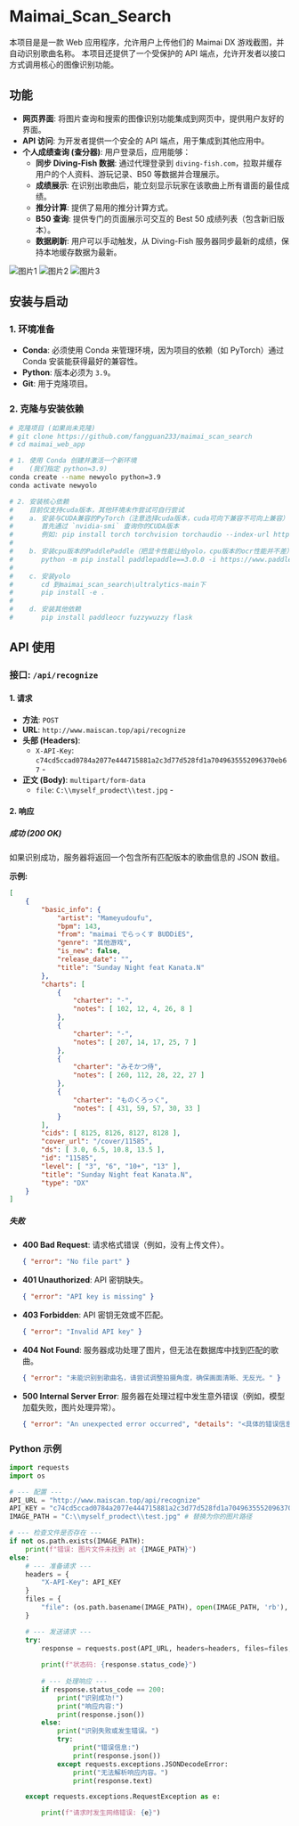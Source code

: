 # Maimai_Scan_Search

本项目是是一款 Web 应用程序，允许用户上传他们的 Maimai DX 游戏截图，并自动识别歌曲名称。
本项目还提供了一个受保护的 API 端点，允许开发者以接口方式调用核心的图像识别功能。

## 功能

*   **网页界面**: 将图片查询和搜索的图像识别功能集成到网页中，提供用户友好的界面。
*   **API 访问**: 为开发者提供一个安全的 API 端点，用于集成到其他应用中。
*   **个人成绩查询 (查分器)**: 用户登录后，应用能够：
    *   **同步 Diving-Fish 数据**: 通过代理登录到 `diving-fish.com`，拉取并缓存用户的个人资料、游玩记录、B50 等数据并合理展示。
    *   **成绩展示**: 在识别出歌曲后，能立刻显示玩家在该歌曲上所有谱面的最佳成绩。
    *   **推分计算**: 提供了易用的推分计算方式。
    *   **B50 查询**: 提供专门的页面展示可交互的 Best 50 成绩列表（包含新旧版本）。
    *   **数据刷新**: 用户可以手动触发，从 Diving-Fish 服务器同步最新的成绩，保持本地缓存数据为最新。
 
![图片1](./image/image1.jpg)
![图片2](./image/image2.jpg)
![图片3](./image/image3.jpg)

## 安装与启动

### 1. 环境准备
-   **Conda**: 必须使用 Conda 来管理环境，因为项目的依赖（如 PyTorch）通过 Conda 安装能获得最好的兼容性。
-   **Python**: 版本必须为 `3.9`。
-   **Git**: 用于克隆项目。

### 2. 克隆与安装依赖

```bash
# 克隆项目 (如果尚未克隆)
# git clone https://github.com/fangguan233/maimai_scan_search
# cd maimai_web_app

# 1. 使用 Conda 创建并激活一个新环境
#    (我们指定 python=3.9)
conda create --name newyolo python=3.9
conda activate newyolo

# 2. 安装核心依赖
#    目前仅支持cuda版本，其他环境未作尝试可自行尝试
#    a. 安装与CUDA兼容的PyTorch（注意选择cuda版本，cuda可向下兼容不可向上兼容）
#       首先通过 `nvidia-smi` 查询你的CUDA版本
#       例如: pip install torch torchvision torchaudio --index-url https://download.pytorch.org/whl/cu118
#
#    b. 安装cpu版本的PaddlePaddle（把显卡性能让给yolo，cpu版本的ocr性能并不差）
#       python -m pip install paddlepaddle==3.0.0 -i https://www.paddlepaddle.org.cn/packages/stable/cpu/
#
#    c. 安装yolo
#       cd 到maimai_scan_search\ultralytics-main下
#       pip install -e .
#
#    d. 安装其他依赖
#       pip install paddleocr fuzzywuzzy flask
```

## API 使用

### 接口: `/api/recognize`

#### 1. 请求

-   **方法**: `POST`
-   **URL**: `http://www.maiscan.top/api/recognize`
-   **头部 (Headers)**:
    -   `X-API-Key`: `c74cd5ccad0784a2077e444715881a2c3d77d528fd1a7049635552096370eb67` - 
-   **正文 (Body)**: `multipart/form-data`
    -   `file`: `C:\\myself_prodect\\test.jpg` - 

#### 2. 响应

##### 成功 (200 OK)

如果识别成功，服务器将返回一个包含所有匹配版本的歌曲信息的 JSON 数组。

**示例:**
```json
[
    {
        "basic_info": {
            "artist": "Mameyudoufu",
            "bpm": 143,
            "from": "maimai でらっくす BUDDiES",
            "genre": "其他游戏",
            "is_new": false,
            "release_date": "",
            "title": "Sunday Night feat Kanata.N"
        },
        "charts": [
            {
                "charter": "-",
                "notes": [ 102, 12, 4, 26, 8 ]
            },
            {
                "charter": "-",
                "notes": [ 207, 14, 17, 25, 7 ]
            },
            {
                "charter": "みそかつ侍",
                "notes": [ 260, 112, 28, 22, 27 ]
            },
            {
                "charter": "ものくろっく",
                "notes": [ 431, 59, 57, 30, 33 ]
            }
        ],
        "cids": [ 8125, 8126, 8127, 8128 ],
        "cover_url": "/cover/11585",
        "ds": [ 3.0, 6.5, 10.8, 13.5 ],
        "id": "11585",
        "level": [ "3", "6", "10+", "13" ],
        "title": "Sunday Night feat Kanata.N",
        "type": "DX"
    }
]
```

##### 失败

-   **400 Bad Request**: 请求格式错误（例如，没有上传文件）。
    ```json
    { "error": "No file part" }
    ```
-   **401 Unauthorized**: API 密钥缺失。
    ```json
    { "error": "API key is missing" }
    ```
-   **403 Forbidden**: API 密钥无效或不匹配。
    ```json
    { "error": "Invalid API key" }
    ```
-   **404 Not Found**: 服务器成功处理了图片，但无法在数据库中找到匹配的歌曲。
    ```json
    { "error": "未能识别到歌曲名，请尝试调整拍摄角度，确保画面清晰、无反光。" }
    ```
-   **500 Internal Server Error**: 服务器在处理过程中发生意外错误（例如，模型加载失败，图片处理异常）。
    ```json
    { "error": "An unexpected error occurred", "details": "<具体的错误信息>" }
    ```


### Python 示例

```python
import requests
import os

# --- 配置 ---
API_URL = "http://www.maiscan.top/api/recognize"
API_KEY = "c74cd5ccad0784a2077e444715881a2c3d77d528fd1a7049635552096370eb67" 
IMAGE_PATH = "C:\\myself_prodect\\test.jpg" # 替换为你的图片路径

# --- 检查文件是否存在 ---
if not os.path.exists(IMAGE_PATH):
    print(f"错误: 图片文件未找到 at {IMAGE_PATH}")
else:
    # --- 准备请求 ---
    headers = {
        "X-API-Key": API_KEY
    }
    files = {
        "file": (os.path.basename(IMAGE_PATH), open(IMAGE_PATH, 'rb'), 'image/jpeg')
    }

    # --- 发送请求 ---
    try:
        response = requests.post(API_URL, headers=headers, files=files, timeout=60)
        
        print(f"状态码: {response.status_code}")
        
        # --- 处理响应 ---
        if response.status_code == 200:
            print("识别成功!")
            print("响应内容:")
            print(response.json())
        else:
            print("识别失败或发生错误。")
            try:
                print("错误信息:")
                print(response.json())
            except requests.exceptions.JSONDecodeError:
                print("无法解析响应内容。")
                print(response.text)

    except requests.exceptions.RequestException as e:

        print(f"请求时发生网络错误: {e}")


